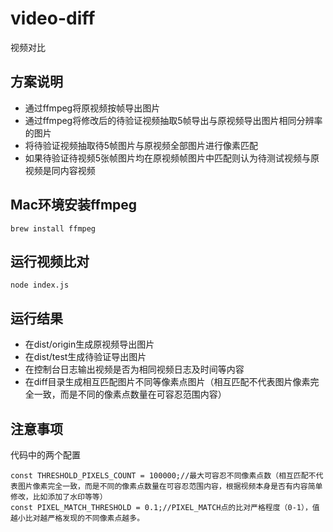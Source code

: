 # video-diff
视频对比

## 方案说明

* 通过ffmpeg将原视频按帧导出图片
* 通过ffmpeg将修改后的待验证视频抽取5帧导出与原视频导出图片相同分辨率的图片
* 将待验证视频抽取待5帧图片与原视频全部图片进行像素匹配
* 如果待验证待视频5张帧图片均在原视频帧图片中匹配则认为待测试视频与原视频是同内容视频

## Mac环境安装ffmpeg

```
brew install ffmpeg
```

## 运行视频比对

```
node index.js
```

## 运行结果

* 在dist/origin生成原视频导出图片
* 在dist/test生成待验证导出图片
* 在控制台日志输出视频是否为相同视频日志及时间等内容
* 在diff目录生成相互匹配图片不同等像素点图片（相互匹配不代表图片像素完全一致，而是不同的像素点数量在可容忍范围内容）

## 注意事项

代码中的两个配置

```
const THRESHOLD_PIXELS_COUNT = 100000;//最大可容忍不同像素点数（相互匹配不代表图片像素完全一致，而是不同的像素点数量在可容忍范围内容，根据视频本身是否有内容简单修改，比如添加了水印等等）
const PIXEL_MATCH_THRESHOLD = 0.1;//PIXEL_MATCH点的比对严格程度（0-1），值越小比对越严格发现的不同像素点越多。
```
